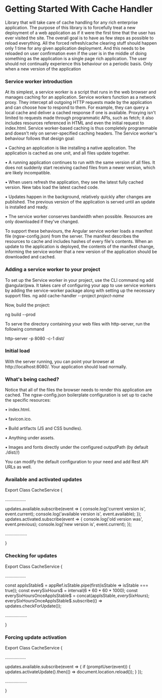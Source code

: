 # Getting Started With Cache Handler
Library that will take care of cache handling for any rich enterprise application. The purpose of this library is to forcefully treat a new deployment of a web application as if it were the first time that the user has ever visited the site. The overall goal is to have as few steps as possible to reload everything.
All the forced refresh/cache clearing stuff should happen only 1 time for any given application deployment. And this needs to be reloaded on user confirmation even if the user is in the middle of doing something as the application is a single page rich application.
The user should not continually experience this behaviour on a periodic basis. Only when a new version of the application

### Service worker introduction
At its simplest, a service worker is a script that runs in the web browser and manages caching for an application.
Service workers function as a network proxy. They intercept all outgoing HTTP requests made by the application and can choose how to respond to them. For example, they can query a local cache and deliver a cached response if one is available. Proxying isn't limited to requests made through programmatic APIs, such as fetch; it also includes resources referenced in HTML and even the initial request to index.html. Service worker-based caching is thus completely programmable and doesn't rely on server-specified caching headers.
The Service worker's behaviour follows that design goal:

•	Caching an application is like installing a native application. The application is cached as one unit, and all files update together.

•	A running application continues to run with the same version of all files. It does not suddenly start receiving cached files from a newer version, which are likely incompatible.

•	When users refresh the application, they see the latest fully cached version. New tabs load the latest cached code.

•	Updates happen in the background, relatively quickly after changes are published. The previous version of the application is served until an update is installed and ready.

•	The service worker conserves bandwidth when possible. Resources are only downloaded if they've changed.

To support these behaviours, the Angular service worker loads a manifest file (ngsw-config.json) from the server. The manifest describes the resources to cache and includes hashes of every file's contents. When an update to the application is deployed, the contents of the manifest change, informing the service worker that a new version of the application should be downloaded and cached.

### Adding a service worker to your project
To set up the Service worker in your project, use the CLI command ng add @angular/pwa. It takes care of configuring your app to use service workers by adding the service-worker package along with setting up the necessary support files.
ng add cache-handler --project *project-name*

Now, build the project:

ng build --prod

To serve the directory containing your web files with http-server, run the following command

http-server -p 8080 -c-1 dist/<project-name> 

### Initial load

With the server running, you can point your browser at http://localhost:8080/. Your application should load normally.

### What's being cached?

Notice that all of the files the browser needs to render this application are cached. The ngsw-config.json boilerplate configuration is set up to cache the specific resources:

•	index.html.

•	favicon.ico.

•	Build artifacts (JS and CSS bundles).

•	Anything under assets.

•	Images and fonts directly under the configured outputPath (by default ./dist/<project-name>/)
  
You can modify the default configuration to your need and add Rest API URLs as well.

### Available and activated updates

Export Class CacheService {

……………..

updates.available.subscribe(event => { console.log('current version is', event.current); console.log('available version is', event.available); }); updates.activated.subscribe(event => { console.log('old version was', event.previous); console.log('new version is', event.current); });

………………

}

### Checking for updates

Export Class CacheService {

……………..

const appIsStable$ = appRef.isStable.pipe(first(isStable => isStable === true)); const everySixHours$ = interval(6 * 60 * 60 * 1000); const everySixHoursOnceAppIsStable$ = concat(appIsStable$, everySixHours$); everySixHoursOnceAppIsStable$.subscribe(() => updates.checkForUpdate());

………………

}

### Forcing update activation

Export Class CacheService {

……………..

updates.available.subscribe(event => { if (promptUser(event)) { updates.activateUpdate().then(() => document.location.reload()); } });

………………

}













